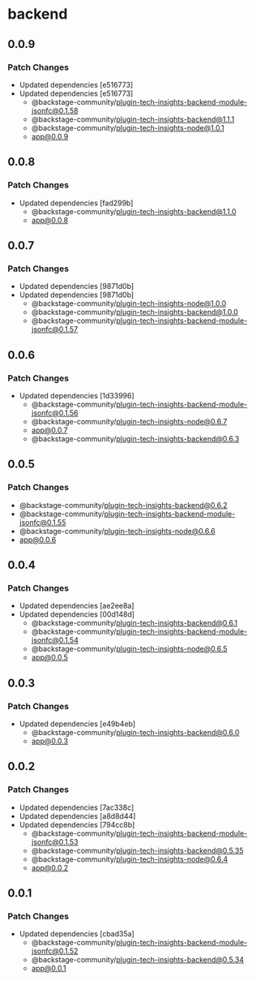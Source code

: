 # backend

## 0.0.9

### Patch Changes

- Updated dependencies [e516773]
- Updated dependencies [e516773]
  - @backstage-community/plugin-tech-insights-backend-module-jsonfc@0.1.58
  - @backstage-community/plugin-tech-insights-backend@1.1.1
  - @backstage-community/plugin-tech-insights-node@1.0.1
  - app@0.0.9

## 0.0.8

### Patch Changes

- Updated dependencies [fad299b]
  - @backstage-community/plugin-tech-insights-backend@1.1.0
  - app@0.0.8

## 0.0.7

### Patch Changes

- Updated dependencies [9871d0b]
- Updated dependencies [9871d0b]
  - @backstage-community/plugin-tech-insights-node@1.0.0
  - @backstage-community/plugin-tech-insights-backend@1.0.0
  - @backstage-community/plugin-tech-insights-backend-module-jsonfc@0.1.57

## 0.0.6

### Patch Changes

- Updated dependencies [1d33996]
  - @backstage-community/plugin-tech-insights-backend-module-jsonfc@0.1.56
  - @backstage-community/plugin-tech-insights-node@0.6.7
  - app@0.0.7
  - @backstage-community/plugin-tech-insights-backend@0.6.3

## 0.0.5

### Patch Changes

- @backstage-community/plugin-tech-insights-backend@0.6.2
- @backstage-community/plugin-tech-insights-backend-module-jsonfc@0.1.55
- @backstage-community/plugin-tech-insights-node@0.6.6
- app@0.0.6

## 0.0.4

### Patch Changes

- Updated dependencies [ae2ee8a]
- Updated dependencies [00d148d]
  - @backstage-community/plugin-tech-insights-backend@0.6.1
  - @backstage-community/plugin-tech-insights-backend-module-jsonfc@0.1.54
  - @backstage-community/plugin-tech-insights-node@0.6.5
  - app@0.0.5

## 0.0.3

### Patch Changes

- Updated dependencies [e49b4eb]
  - @backstage-community/plugin-tech-insights-backend@0.6.0
  - app@0.0.3

## 0.0.2

### Patch Changes

- Updated dependencies [7ac338c]
- Updated dependencies [a8d8d44]
- Updated dependencies [794cc8b]
  - @backstage-community/plugin-tech-insights-backend-module-jsonfc@0.1.53
  - @backstage-community/plugin-tech-insights-backend@0.5.35
  - @backstage-community/plugin-tech-insights-node@0.6.4
  - app@0.0.2

## 0.0.1

### Patch Changes

- Updated dependencies [cbad35a]
  - @backstage-community/plugin-tech-insights-backend-module-jsonfc@0.1.52
  - @backstage-community/plugin-tech-insights-backend@0.5.34
  - app@0.0.1
